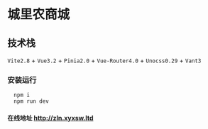 # 城里农商城
## 技术栈 
`Vite2.8` + `Vue3.2` + `Pinia2.0` + `Vue-Router4.0` + `Unocss0.29` + `Vant3`

### 安装运行
```
  npm i
  npm run dev
```

#### 在线地址 http://zln.xyxsw.ltd